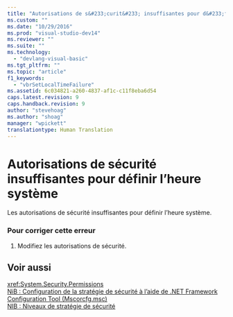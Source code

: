 ```yaml
---
title: "Autorisations de s&#233;curit&#233; insuffisantes pour d&#233;finir l’heure syst&#232;me | Microsoft Docs"
ms.custom: ""
ms.date: "10/29/2016"
ms.prod: "visual-studio-dev14"
ms.reviewer: ""
ms.suite: ""
ms.technology: 
  - "devlang-visual-basic"
ms.tgt_pltfrm: ""
ms.topic: "article"
f1_keywords: 
  - "vbrSetLocalTimeFailure"
ms.assetid: 6c034821-a260-4837-af1c-c11f8eba6d54
caps.latest.revision: 9
caps.handback.revision: 9
author: "stevehoag"
ms.author: "shoag"
manager: "wpickett"
translationtype: Human Translation
---
```

# Autorisations de s&#233;curit&#233; insuffisantes pour d&#233;finir l’heure syst&#232;me
Les autorisations de sécurité insuffisantes pour définir l’heure système.  
  
### Pour corriger cette erreur  
  
1.  Modifiez les autorisations de sécurité.  
  
## Voir aussi  
 <xref:System.Security.Permissions>   
 [NiB : Configuration de la stratégie de sécurité à l’aide de .NET Framework Configuration Tool \(Mscorcfg.msc\)](http://msdn.microsoft.com/fr-fr/3c6ad87f-2c88-4f7b-87e6-8228c5d09866)   
 [NIB : Niveaux de stratégie de sécurité](http://msdn.microsoft.com/fr-fr/5ebf4b78-548d-484d-b1e3-8325138b7413)